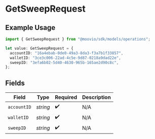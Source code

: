 # GetSweepRequest

## Example Usage

```typescript
import { GetSweepRequest } from "@moovio/sdk/models/operations";

let value: GetSweepRequest = {
  accountID: "16a4ebab-0de0-49a3-8da3-f3a7b1f33857",
  walletID: "3ce3c006-22ad-4c5e-9d87-0218a9dad22e",
  sweepID: "3efa6b02-5d40-4630-965b-165ae2d90c8c",
};
```

## Fields

| Field              | Type               | Required           | Description        |
| ------------------ | ------------------ | ------------------ | ------------------ |
| `accountID`        | *string*           | :heavy_check_mark: | N/A                |
| `walletID`         | *string*           | :heavy_check_mark: | N/A                |
| `sweepID`          | *string*           | :heavy_check_mark: | N/A                |